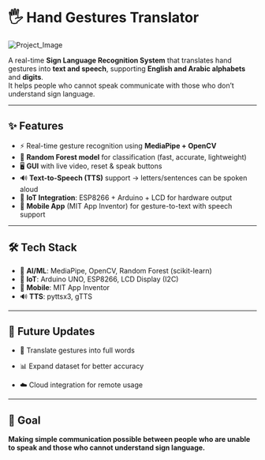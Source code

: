 # 🖐️ Hand Gestures Translator  
![Project_Image](https://github.com/user-attachments/assets/2b4af766-afb5-46de-b7ad-a40fafbc198c)

A real-time **Sign Language Recognition System** that translates hand gestures into **text and speech**, supporting **English and Arabic alphabets** and **digits**.  
It helps people who cannot speak communicate with those who don’t understand sign language.  

---

## ✨ Features  
- ⚡ Real-time gesture recognition using **MediaPipe + OpenCV**  
- 🌳 **Random Forest model** for classification (fast, accurate, lightweight)  
- 🖥️ **GUI** with live video, reset & speak buttons  
- 🔊 **Text-to-Speech (TTS)** support → letters/sentences can be spoken aloud  
- 🔌 **IoT Integration**: ESP8266 + Arduino + LCD for hardware output  
- 📱 **Mobile App** (MIT App Inventor) for gesture-to-text with speech support  

---

## 🛠️ Tech Stack  
- 🤖 **AI/ML**: MediaPipe, OpenCV, Random Forest (scikit-learn)  
- 🔧 **IoT**: Arduino UNO, ESP8266, LCD Display (I2C)  
- 📱 **Mobile**: MIT App Inventor  
- 🔊 **TTS**: pyttsx3, gTTS  

---

## 🚀 Future Updates
- 📝 Translate gestures into full words
- 📊 Expand dataset for better accuracy

- ☁️ Cloud integration for remote usage

---

## 📌 Goal  
**Making simple communication possible between people who are unable to speak and those who cannot understand sign language.**  
